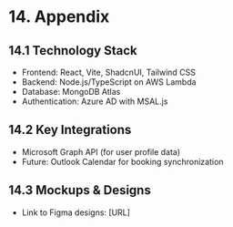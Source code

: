 # 14. Appendix

## 14.1 Technology Stack

- Frontend: React, Vite, ShadcnUI, Tailwind CSS
- Backend: Node.js/TypeScript on AWS Lambda
- Database: MongoDB Atlas
- Authentication: Azure AD with MSAL.js

## 14.2 Key Integrations

- Microsoft Graph API (for user profile data)
- Future: Outlook Calendar for booking synchronization

## 14.3 Mockups & Designs

- Link to Figma designs: [URL]

